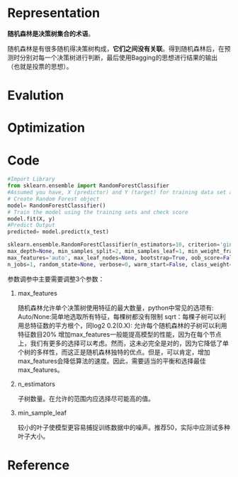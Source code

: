# Representation

**随机森林是决策树集合的术语**。

随机森林是有很多随机得决策树构成，**它们之间没有关联**。得到随机森林后，在预
测时分别对每一个决策树进行判断，最后使用Bagging的思想进行结果的输出
（也就是投票的思想）。

# Evalution

# Optimization

# Code

```python
#Import Library
from sklearn.ensemble import RandomForestClassifier
#Assumed you have, X (predictor) and Y (target) for training data set and x_test(predictor) of test_dataset
# Create Random Forest object
model= RandomForestClassifier()
# Train the model using the training sets and check score
model.fit(X, y)
#Predict Output
predicted= model.predict(x_test)
```

```python
sklearn.ensemble.RandomForestClassifier(n_estimators=10, criterion='gini', 
max_depth=None, min_samples_split=2, min_samples_leaf=1, min_weight_fraction_leaf=0.0, 
max_features='auto', max_leaf_nodes=None, bootstrap=True, oob_score=False, 
n_jobs=1, random_state=None, verbose=0, warm_start=False, class_weight=None)
```

参数调参中主要需要调整3个参数：

1. max\_features

    随机森林允许单个决策树使用特征的最大数量，python中常见的选项有:
    Auto\/None:简单地选取所有特征，每棵树都没有限制
   sqrt：每棵子树可以利用总特征数的平方根个，同log2
   0.2\(0.X\): 允许每个随机森林的子树可以利用特征数目20%
   增加max\_features一般能提高模型的性能，因为在每个节点上，我们有更多的选择可以考虑。然而，这未必完全是对的，因为它降低了单个树的多样性，而这正是随机森林独特的优点。但是，可以肯定，增加max\_features会降低算法的速度。因此，需要适当的平衡和选择最佳max\_features。

2. n\_estimators

    子树数量。在允许的范围内应选择尽可能高的值。

3. min\_sample\_leaf

    较小的叶子使模型更容易捕捉训练数据中的噪声。推荐50，实际中应测试多种叶子大小。

# Reference

